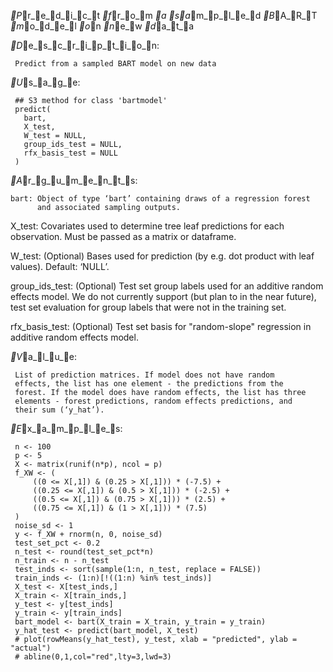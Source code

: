 _P_r_e_d_i_c_t _f_r_o_m _a _s_a_m_p_l_e_d _B_A_R_T _m_o_d_e_l _o_n _n_e_w _d_a_t_a

_D_e_s_c_r_i_p_t_i_o_n:

     Predict from a sampled BART model on new data

_U_s_a_g_e:

     ## S3 method for class 'bartmodel'
     predict(
       bart,
       X_test,
       W_test = NULL,
       group_ids_test = NULL,
       rfx_basis_test = NULL
     )
     
_A_r_g_u_m_e_n_t_s:

    bart: Object of type ‘bart’ containing draws of a regression forest
          and associated sampling outputs.

  X_test: Covariates used to determine tree leaf predictions for each
          observation. Must be passed as a matrix or dataframe.

  W_test: (Optional) Bases used for prediction (by e.g. dot product
          with leaf values). Default: ‘NULL’.

group_ids_test: (Optional) Test set group labels used for an additive
          random effects model. We do not currently support (but plan
          to in the near future), test set evaluation for group labels
          that were not in the training set.

rfx_basis_test: (Optional) Test set basis for "random-slope" regression
          in additive random effects model.

_V_a_l_u_e:

     List of prediction matrices. If model does not have random
     effects, the list has one element - the predictions from the
     forest. If the model does have random effects, the list has three
     elements - forest predictions, random effects predictions, and
     their sum (‘y_hat’).

_E_x_a_m_p_l_e_s:

     n <- 100
     p <- 5
     X <- matrix(runif(n*p), ncol = p)
     f_XW <- (
         ((0 <= X[,1]) & (0.25 > X[,1])) * (-7.5) + 
         ((0.25 <= X[,1]) & (0.5 > X[,1])) * (-2.5) + 
         ((0.5 <= X[,1]) & (0.75 > X[,1])) * (2.5) + 
         ((0.75 <= X[,1]) & (1 > X[,1])) * (7.5)
     )
     noise_sd <- 1
     y <- f_XW + rnorm(n, 0, noise_sd)
     test_set_pct <- 0.2
     n_test <- round(test_set_pct*n)
     n_train <- n - n_test
     test_inds <- sort(sample(1:n, n_test, replace = FALSE))
     train_inds <- (1:n)[!((1:n) %in% test_inds)]
     X_test <- X[test_inds,]
     X_train <- X[train_inds,]
     y_test <- y[test_inds]
     y_train <- y[train_inds]
     bart_model <- bart(X_train = X_train, y_train = y_train)
     y_hat_test <- predict(bart_model, X_test)
     # plot(rowMeans(y_hat_test), y_test, xlab = "predicted", ylab = "actual")
     # abline(0,1,col="red",lty=3,lwd=3)
     

